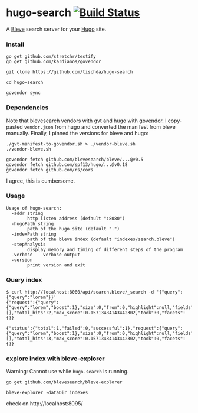 # hugo-search [![Build Status](https://travis-ci.org/tischda/hugo-search.svg?branch=master)](https://travis-ci.org/tischda/hugo-search)

A [Bleve](http://www.blevesearch.com) search server for your [Hugo](http://gohugo.io) site.

### Install

~~~
go get github.com/stretchr/testify
go get github.com/kardianos/govendor

git clone https://github.com/tischda/hugo-search

cd hugo-search

govendor sync
~~~


### Dependencies

Note that blevesearch vendors with [gvt](https://github.com/FiloSottile/gvt) and hugo with 
[govendor](https://github.com/kardianos/govendor). I copy-pasted `vendor.json` from hugo and
converted the manifest from bleve manually. Finally, I pinned the versions for bleve and hugo:

~~~
./gvt-manifest-to-govendor.sh > ./vendor-bleve.sh
./vendor-bleve.sh

govendor fetch github.com/blevesearch/bleve/...@v0.5
govendor fetch github.com/spf13/hugo/...@v0.18
govendor fetch github.com/rs/cors
~~~

I agree, this is cumbersome.


### Usage

~~~
Usage of hugo-search:
  -addr string
        http listen address (default ":8080")
  -hugoPath string
        path of the hugo site (default ".")
  -indexPath string
        path of the bleve index (default "indexes/search.bleve")
  -stepAnalysis
        display memory and timing of different steps of the program
  -verbose    verbose output
  -version
        print version and exit
~~~

### Query index

~~~
$ curl http://localhost:8080/api/search.bleve/_search -d '{"query":{"query":"lorem"}}'
{"request":{"query":{"query":"lorem","boost":1},"size":0,"from":0,"highlight":null,"fields":null,"facets":null,"explain":false},"hits":[],"total_hits":2,"max_score":0.15713484143442302,"took":0,"facets":{}}

{"status":{"total":1,"failed":0,"successful":1},"request":{"query":{"query":"lorem","boost":1},"size":0,"from":0,"highlight":null,"fields":null,"facets":null,"explain":false},"hits":[],"total_hits":3,"max_score":0.15713484143442302,"took":0,"facets":{}}
~~~

### explore index with bleve-explorer

Warning: Cannot use while `hugo-search` is running.

~~~
go get github.com/blevesearch/bleve-explorer

bleve-explorer -dataDir indexes
~~~

check on http://localhost:8095/